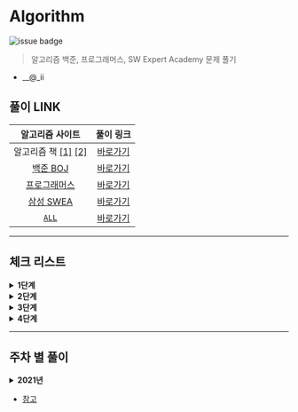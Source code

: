# Algorithm

![issue badge](https://img.shields.io/badge/Python-3.7.6-blue) 

> 알고리즘 백준, 프로그래머스, SW Expert Academy 문제 풀기

- __@_ii

## 풀이 LINK
|알고리즘 사이트|풀이 링크|
|:---:|:---:|
|알고리즘 책 [[1]](https://book.naver.com/bookdb/book_detail.nhn?bid=16406247) [[2]](https://book.naver.com/bookdb/book_detail.nhn?bid=16439154)|[바로가기](https://github.com/seu0313/Algorithm/tree/master/Test)|
|[백준 BOJ](https://www.acmicpc.net)|[바로가기](https://github.com/seu0313/Algorithm/tree/master/BOJ)|
|[프로그래머스](https://programmers.co.kr/learn/challenges)|[바로가기](https://github.com/seu0313/Algorithm/tree/master/Programmers)|
|[삼성 SWEA](https://swexpertacademy.com/main/main.do)|[바로가기](https://github.com/seu0313/Algorithm/tree/master/SWEA)|
|[`ALL`]()|[바로가기](https://github.com/seu0313/Algorithm/tree/master/ALL)|

<hr/>

## 체크 리스트

<details>
    <summary><b>1단계</b></summary>

- [x] 배열 (Array)
- [x] 연결 리스트 (Linked List)
- [x] 스택, 큐, 덱 (Stack / Queue / Deque)
- [x] BFS / DFS
- [x] 재귀 (Recursion)
- [x] 백트래킹 (Backtracking)
- [ ] 정렬 (Sort)
- [x] 순열, 조합 (Permutation / Combination)
- [ ] 시뮬레이션 (Simulation)
- [ ] 동적 계획법 (Dynamic Programming: DP)
- [x] 그리디 (Greedy)
- [x] 그래프 (Graph)

</details>

<details>
    <summary><b>2단계</b></summary>

- [ ] 다익스트라 (Dijkstra)
- [ ] 이분 탐색 (Binary Search)
- [ ] Parametric Search
- [ ] 이진 검색 트리 (Binary Search Tree)
- [ ] 해시 (Hash)
- [ ] 0-1 BFS
- [ ] Prefix Sum
- [x] 힙 (Heap)
- [ ] 투 포인트
- [ ] 기초 수학
- [ ] Trie
- [ ] 위상 정렬
- [x] 최소 신장 트리 (Minimum Spanning Tree)
- [x] Kruskal
- [x] Prim
- [ ] Floyd Warshall
- [ ] Meet in the Middle
- [x] Union Find
- [ ] Tree DP

</details>

<details>
    <summary><b>3단계</b></summary>

- [ ] LCA
- [ ] 단절점, 단절선
- [ ] Bitmask DP
- [ ] KMP
- [ ] 기초 기하
- [ ] Monotone Stack
- [ ] 이분 매칭
- [ ] SCC
- [ ] 2-SAT
- [ ] Bellman Ford

</details>

<details>
    <summary><b>4단계</b></summary>

- [ ] 라빈 카프
- [ ] 정수론
- [ ] Segment Tree
- [ ] DP 최적화
- [ ] 아호 코라식
- [ ] HLD
- [ ] Centroid
- [ ] Sqrt Decomposition
- [ ] Hungarian
- [ ] ...

</details>

<hr/>

## 주차 별 풀이
<details>
    <summary><b>2021년</b></summary>

### 1주차
* [이론 학습 - Array](https://wayhome25.github.io/cs/2017/04/17/cs-18-1/)
* [이론 학습 - Linked List](https://wayhome25.github.io/cs/2017/04/17/cs-19/)
* [이론 학습 - Stack](https://gmlwjd9405.github.io/2018/08/03/data-structure-stack.html)
* [이론 학습 - Queue, Deque](https://gmlwjd9405.github.io/2018/08/02/data-structure-queue.html)
* [프로그래머스 - 기능개발](https://programmers.co.kr/learn/courses/30/lessons/42586)
* [프로그래머스 - 다리를 지나는 트럭](https://programmers.co.kr/learn/courses/30/lessons/42583)
* [프로그래머스 - 프린터](https://programmers.co.kr/learn/courses/30/lessons/42587)

### 2주차
* [이론 학습 - DFS](https://gmlwjd9405.github.io/2018/08/14/algorithm-dfs.html)
* [이론 학습 - BFS](https://gmlwjd9405.github.io/2018/08/15/algorithm-bfs.html)
* [이론 학습 - Recursion](http://10bun.tv/beginner/episode-4/#%ED%95%B5%EC%8B%AC-%EA%B0%95%EC%9D%98)
* [이론 학습 - Backtracking](https://idea-sketch.tistory.com/29)
* [프로그래머스 - 타겟 넘버](https://programmers.co.kr/learn/courses/30/lessons/43165)
* [프로그래머스 - 네트워크](https://programmers.co.kr/learn/courses/30/lessons/43162)
* [프로그래머스 - 단어 변환](https://programmers.co.kr/learn/courses/30/lessons/43163)
* [프로그래머스 - 여행 경로](https://programmers.co.kr/learn/courses/30/lessons/43164)

### 3주차
* [이론 학습 - Permutaion / Combination]()
* [이론 학습 - Sort]()
* [프로그래머스 - 가장 큰 수](https://programmers.co.kr/learn/courses/30/lessons/42746)
* [프로그래머스 - H-Index](https://programmers.co.kr/learn/courses/30/lessons/42747)

### 4주차
* [이론 학습 - Dynamic Programming]()
* [프로그래머스 - N으로 표현](https://programmers.co.kr/learn/courses/30/lessons/42895)
* [프로그래머스 - 정수 삼각형](https://programmers.co.kr/learn/courses/30/lessons/43105)
* [프로그래머스 - 등굣길](https://programmers.co.kr/learn/courses/30/lessons/42898)
* [프로그래머스 - 도둑질](https://programmers.co.kr/learn/courses/30/lessons/42897)

### 5주차
* [이론 학습 - Greedy](https://ujink.tistory.com/10)
* [프로그래머스 - 조이스틱](https://programmers.co.kr/learn/courses/30/lessons/42860)
* [프로그래머스 - 큰 수 만들기](https://programmers.co.kr/learn/courses/30/lessons/42883)
* [프로그래머스 - 구명보트](https://programmers.co.kr/learn/courses/30/lessons/42885)
* [프로그래머스 - 섬 연결하기](https://programmers.co.kr/learn/courses/30/lessons/42861)
* [프로그래머스 - 단속카메라](https://programmers.co.kr/learn/courses/30/lessons/42884)

### 6주차
* [이론 학습 - Graph](https://gmlwjd9405.github.io/2018/08/13/data-structure-graph.html)
* [이론 학습 - Dijkstra]()
* [프로그래머스 - 가장 먼 노드](https://programmers.co.kr/learn/courses/30/lessons/49189)
* [프로그래머스 - 순위](https://programmers.co.kr/learn/courses/30/lessons/49191)
* [프로그래머스 - 방의 개수](https://programmers.co.kr/learn/courses/30/lessons/49190)

### 7주차
* [이론 학습 - Binary Search]()
* [이론 학습 - Binary Search Tree]()
* [프로그래머스 - 입국심사](https://programmers.co.kr/learn/courses/30/lessons/43238)
* [프로그래머스 - 징검다리](https://programmers.co.kr/learn/courses/30/lessons/43236)

### 8주차
* [이론 학습 - Hash]()
* [프로그래머스 - 전화번호 목록](https://programmers.co.kr/learn/courses/30/lessons/42577)
* [프로그래머스 - 위장](https://programmers.co.kr/learn/courses/30/lessons/42578)
* [프로그래머스 - 베스트앨범](https://programmers.co.kr/learn/courses/30/lessons/42579)

### 9주차
* [이론 학습 - Heap](https://gmlwjd9405.github.io/2018/05/10/data-structure-heap.html)
* [프로그래머스 - 더 맵게](https://programmers.co.kr/learn/courses/30/lessons/42626)
* [프로그래머스 - 디스크 컨트롤러](https://programmers.co.kr/learn/courses/30/lessons/42627)
* [프로그래머스 - 이중 우선순위 큐](https://programmers.co.kr/learn/courses/30/lessons/42628)

### 10주차
* [이론 학습 - Exhaustive Search (완전탐색)]()
* [프로그래머스 - 소수 찾기](https://programmers.co.kr/learn/courses/30/lessons/42839)
* [프로그래머스 - 카펫](https://programmers.co.kr/learn/courses/30/lessons/42842)
* [이론 학습 - Two Point]()
* [이론 학습 - Trie]()

### 11주차
* [이론 학습 - Minimum Spanning Tree](https://gmlwjd9405.github.io/2018/08/28/algorithm-mst.html)
* [이론 학습 - Kruskal](https://gmlwjd9405.github.io/2018/08/29/algorithm-kruskal-mst.html)
* [이론 학습 - Prim](https://gmlwjd9405.github.io/2018/08/30/algorithm-prim-mst.html)

### 12주차
* [이론 학습 - Floyd Warshall]()
* [이론 학습 - Bellman Ford]()

### 13주차
* [이론 학습 - Union Find]()
* [이론 학습 - Tree DP]()

### 14주차
* [이론 학습 - Bit]()
* [이론 학습 - Bitmask]()

</details>

- [참고](https://gmlwjd9405.github.io/2017/10/01/basic-concepts-of-development-algorithm.html)